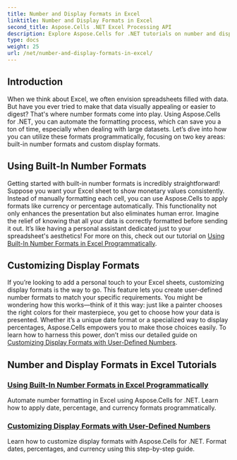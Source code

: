 ```yaml
---
title: Number and Display Formats in Excel
linktitle: Number and Display Formats in Excel
second_title: Aspose.Cells .NET Excel Processing API
description: Explore Aspose.Cells for .NET tutorials on number and display formats, including built-in and custom formatting options for Excel automation.
type: docs
weight: 25
url: /net/number-and-display-formats-in-excel/
---
```

## Introduction

When we think about Excel, we often envision spreadsheets filled with data. But have you ever tried to make that data visually appealing or easier to digest? That's where number formats come into play. Using Aspose.Cells for .NET, you can automate the formatting process, which can save you a ton of time, especially when dealing with large datasets. Let’s dive into how you can utilize these formats programmatically, focusing on two key areas: built-in number formats and custom display formats.

## Using Built-In Number Formats

Getting started with built-in number formats is incredibly straightforward! Suppose you want your Excel sheet to show monetary values consistently. Instead of manually formatting each cell, you can use Aspose.Cells to apply formats like currency or percentage automatically. This functionality not only enhances the presentation but also eliminates human error. Imagine the relief of knowing that all your data is correctly formatted before sending it out. It’s like having a personal assistant dedicated just to your spreadsheet's aesthetics! For more on this, check out our tutorial on [Using Built-In Number Formats in Excel Programmatically](./using-built-in-number-formats/).

## Customizing Display Formats

If you’re looking to add a personal touch to your Excel sheets, customizing display formats is the way to go. This feature lets you create user-defined number formats to match your specific requirements. You might be wondering how this works—think of it this way: just like a painter chooses the right colors for their masterpiece, you get to choose how your data is presented. Whether it’s a unique date format or a specialized way to display percentages, Aspose.Cells empowers you to make those choices easily. To learn how to harness this power, don’t miss our detailed guide on [Customizing Display Formats with User-Defined Numbers](./customizing-display-formats-with-user-defined-numbers/).

## Number and Display Formats in Excel Tutorials
### [Using Built-In Number Formats in Excel Programmatically](./using-built-in-number-formats/)
Automate number formatting in Excel using Aspose.Cells for .NET. Learn how to apply date, percentage, and currency formats programmatically.
### [Customizing Display Formats with User-Defined Numbers](./customizing-display-formats-with-user-defined-numbers/)
Learn how to customize display formats with Aspose.Cells for .NET. Format dates, percentages, and currency using this step-by-step guide.